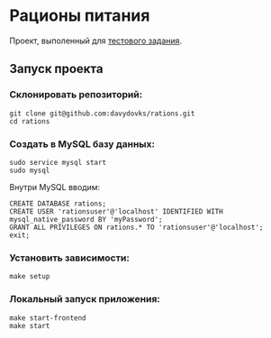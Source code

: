 # Рационы питания

Проект, выполенный для [тестового задания](https://github.com/privatecrm/back-task).

## Запуск проекта
### Склонировать репозиторий:
```
git clone git@github.com:davydovks/rations.git
cd rations
```
### Создать в MySQL базу данных:
```
sudo service mysql start
sudo mysql
```
Внутри MySQL вводим:
```
CREATE DATABASE rations;
CREATE USER 'rationsuser'@'localhost' IDENTIFIED WITH mysql_native_password BY 'myPassword';
GRANT ALL PRIVILEGES ON rations.* TO 'rationsuser'@'localhost';
exit;
```
### Установить зависимости:
```
make setup
```
### Локальный запуск приложения:
```
make start-frontend
make start
```
